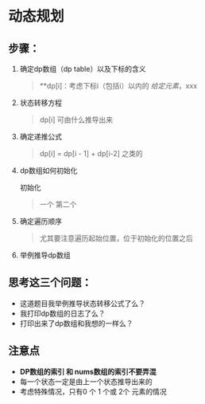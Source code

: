 # 动态规划

## 步骤：

1. 确定dp数组（dp table）以及下标的含义

   > **dp[i]：考虑下标i（包括i）以内的 *给定元素*，xxx

2.  状态转移方程

    > dp[i] 可由什么推导出来

3. 确定递推公式

   > dp[i] = dp[i - 1] + dp[i-2] 之类的

4. dp数组如何初始化

   初始化

   > 一个 第二个

5. 确定遍历顺序

   > 尤其要注意遍历起始位置，位于初始化的位置之后

6. 举例推导dp数组

## 思考这三个问题：

- 这道题目我举例推导状态转移公式了么？
- 我打印dp数组的日志了么？
- 打印出来了dp数组和我想的一样么？

## 注意点

+ **DP数组的索引 和 nums数组的索引不要弄混**
+ 每一个状态一定是由上一个状态推导出来的
+ 考虑特殊情况，只有0 个 1 个或 2个 元素的情况